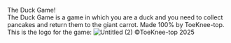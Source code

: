 The Duck Game!
<br>
The Duck Game is a game in which you are a duck and you need to collect pancakes and return them to the giant carrot. Made 100% by ToeKnee-top.
This is the logo for the game:
![Untitled (2)](https://github.com/user-attachments/assets/d4c3dcb6-4c10-4676-92ec-434616160e77)
©ToeKnee-top 2025
